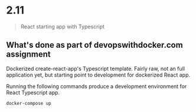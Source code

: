 # 2.11

> React starting app with Typescript

## What's done as part of devopswithdocker.com assignment

Dockerized create-react-app's Typescript template. Fairly raw, not an full application yet, but starting point to development for dockerized React app.

Running the following commands produce a development environment for React Typescript app.

```sh
docker-compose up
```
